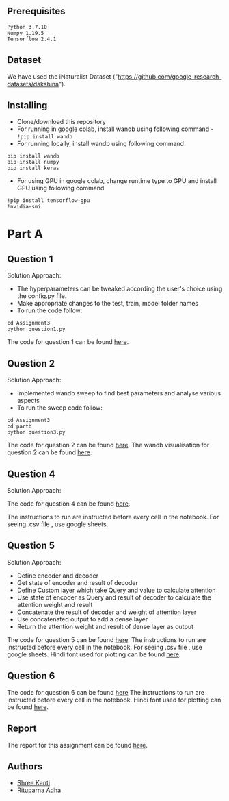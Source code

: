 


## Prerequisites

```
Python 3.7.10
Numpy 1.19.5
Tensorflow 2.4.1
```
## Dataset
We have used the iNaturalist Dataset ("https://github.com/google-research-datasets/dakshina").

## Installing

 - Clone/download  this repository
 - For running in google colab, install wandb using following command -
  ``` !pip install wandb ```
 - For running locally, install wandb using following command  
  ``` 
  pip install wandb
  pip install numpy
  pip install keras
  ```
  - For using GPU in google colab, change runtime type to GPU and install GPU using following command
 ``` 
!pip install tensorflow-gpu
!nvidia-smi 
```
# Part A
## Question 1
Solution Approach:
- The hyperparameters can be tweaked according the user's choice using the config.py file.
- Make appropriate changes to the test, train, model folder names
- To run the code follow:
```
cd Assignment3
python question1.py
```
The code for question 1 can be found [here](https://github.com/RituparnaAdha/cs6910/blob/main/Assignment3/question1.py).
## Question 2
Solution Approach:
- Implemented wandb sweep to find best parameters and analyse various aspects
- To run the sweep code follow:
```
cd Assignment3
cd partb
python question3.py

```
The code for question 2 can be found [here](https://github.com/RituparnaAdha/cs6910/blob/main/Assignment3/question2.py). The wandb visualisation for question 2 can be found [here](https://wandb.ai/assignment3/assignment3-part1/sweeps/zujji1u4?workspace=user-rituparna_adha).
## Question 4
Solution Approach:

The code for question 4 can be found [here](https://github.com/RituparnaAdha/cs6910/blob/main/Assignment3/Dl3_q4.ipynb).

The instructions to run are instructed before every cell in the notebook.
For seeing .csv file , use google sheets.
## Question 5
Solution Approach:
  
 - Define encoder and decoder
 - Get state of encoder and result of decoder
 - Define Custom layer which take Query and value to calculate attention
 - Use state of encoder as Query and result of decoder to calculate the attention weight and result
 - Concatenate the result of decoder and weight of attention layer
 - Use concatenated output to add a dense layer
 - Return the attention weight and  result of dense layer as output 
 
 The code for question 5 can be found [here](https://github.com/RituparnaAdha/cs6910/blob/main/Assignment3/Question5_6/ques5_6.py).
 The instructions to run are instructed before every cell in the notebook.
 For seeing .csv file , use google sheets.
 Hindi font used for plotting can be found [here](https://github.com/RituparnaAdha/cs6910/blob/main/Assignment3/Question5_6/VesperLibre-Regular.ttf).
 ## Question 6
  The code for question 6 can be found [here](https://github.com/RituparnaAdha/cs6910/blob/main/Assignment3/Question5_6/ques5_6.py)
 The instructions to run are instructed before every cell in the notebook.
  Hindi font used for plotting can be found [here](https://github.com/RituparnaAdha/cs6910/blob/main/Assignment3/Question5_6/VesperLibre-Regular.ttf).
## Report

The report for this assignment can be found  [here](https://wandb.ai/rituparna_adha/uncategorized/reports/Assignment-2--Vmlldzo2MDYyOTA).
## Authors

 - [Shree Kanti](https://github.com/shreekanti/) 
 - [Rituparna Adha](https://github.com/RituparnaAdha/)